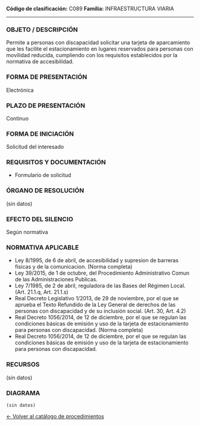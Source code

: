 
**Código de clasificación:** C089
**Familia:** INFRAESTRUCTURA VIARIA

---

### OBJETO / DESCRIPCIÓN

Permite a personas con discapacidad solicitar una tarjeta de aparcamiento que les facilite el estacionamiento en lugares reservados para personas con movilidad reducida, cumpliendo con los requisitos establecidos por la normativa de accesibilidad.

### FORMA DE PRESENTACIÓN

Electrónica

### PLAZO DE PRESENTACIÓN

Continuo

### FORMA DE INICIACIÓN

Solicitud del interesado

### REQUISITOS Y DOCUMENTACIÓN

- Formulario de solicitud

### ÓRGANO DE RESOLUCIÓN

(sin datos)

### EFECTO DEL SILENCIO

Según normativa

### NORMATIVA APLICABLE

- Ley 8/1995, de 6 de abril, de accesibilidad y supresion de barreras fisicas y de la comunicacion. (Norma completa)
- Ley 39/2015, de 1 de octubre, del Procedimiento Administrativo Comun de las Administraciones Publicas.
- Ley 7/1985, de 2 de abril, reguladora de las Bases del Régimen Local. (Art. 21.1.q, Art. 21.1.s)
- Real Decreto Legislativo 1/2013, de 29 de noviembre, por el que se aprueba el Texto Refundido de la Ley General de derechos de las personas con discapacidad y de su inclusión social. (Art. 30, Art. 4.2)
- Real Decreto 1056/2014, de 12 de diciembre, por el que se regulan las condiciones básicas de emisión y uso de la tarjeta de estacionamiento para personas con discapacidad. (Norma completa)
- Real Decreto 1056/2014, de 12 de diciembre, por el que se regulan las condiciones básicas de emisión y uso de la tarjeta de estacionamiento para personas con discapacidad.

### RECURSOS

(sin datos)

### DIAGRAMA

```mermaid
(sin datos)
```

[← Volver al catálogo de procedimientos](../buscador.md)